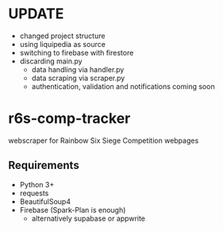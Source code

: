# UPDATE

- changed project structure
 - using liquipedia as source
 - switching to firebase with firestore
 - discarding main.py
   - data handling via handler.py
   - data scraping via scraper.py
   - authentication, validation and notifications coming soon

# r6s-comp-tracker

 webscraper for Rainbow Six Siege Competition webpages

## Requirements

- Python 3+
- requests
- BeautifulSoup4
- Firebase (Spark-Plan is enough)
  - alternatively supabase or appwrite
